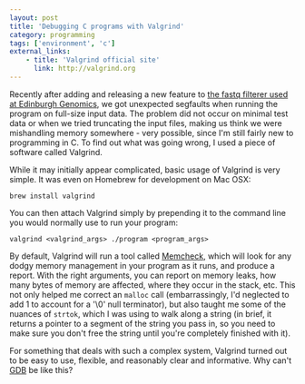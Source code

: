 ```yaml
---
layout: post
title: 'Debugging C programs with Valgrind'
category: programming
tags: ['environment', 'c']
external_links:
    - title: 'Valgrind official site'
      link: http://valgrind.org
---
```


Recently after adding and releasing a new feature to [the fastq filterer used at Edinburgh Genomics](https://github.com/EdinburghGenomics/Fastq-Filterer), we got unexpected segfaults when running the program on full-size input data. The problem did not occur on minimal test data or when we tried truncating the input files, making us think we were mishandling memory somewhere - very possible, since I'm still fairly new to programming in C. To find out what was going wrong, I used a piece of software called Valgrind.

While it may initially appear complicated, basic usage of Valgrind is very simple. It was even on Homebrew for development on Mac OSX:

    brew install valgrind

You can then attach Valgrind simply by prepending it to the command line you would normally use to run your program:

    valgrind <valgrind_args> ./program <program_args>

By default, Valgrind will run a tool called [Memcheck](http://valgrind.org/docs/manual/mc-manual.html), which will look for any dodgy memory management in your program as it runs, and produce a report. With the right arguments, you can report on memory leaks, how many bytes of memory are affected, where they occur in the stack, etc. This not only helped me correct an `malloc` call (embarrassingly, I'd neglected to add 1 to account for a '\0' null terminator), but also taught me some of the nuances of `strtok`, which I was using to walk along a string (in brief, it returns a pointer to a segment of the string you pass in, so you need to make sure you don't free the string until you're completely finished with it).

For something that deals with such a complex system, Valgrind turned out to be easy to use, flexible, and reasonably clear and informative. Why can't [GDB](https://www.gnu.org/software/gdb) be like this?
